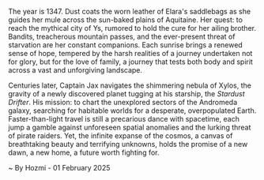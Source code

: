 
The year is 1347.  Dust coats the worn leather of Elara's saddlebags as she guides her mule across the sun-baked plains of Aquitaine.  Her quest: to reach the mythical city of Ys, rumored to hold the cure for her ailing brother.  Bandits, treacherous mountain passes, and the ever-present threat of starvation are her constant companions.  Each sunrise brings a renewed sense of hope, tempered by the harsh realities of a journey undertaken not for glory, but for the love of family, a journey that tests both body and spirit across a vast and unforgiving landscape.

Centuries later, Captain Jax navigates the shimmering nebula of Xylos, the gravity of a newly discovered planet tugging at his starship, the *Stardust Drifter*. His mission: to chart the unexplored sectors of the Andromeda galaxy, searching for habitable worlds for a desperate, overpopulated Earth.  Faster-than-light travel is still a precarious dance with spacetime, each jump a gamble against unforeseen spatial anomalies and the lurking threat of pirate raiders. Yet, the infinite expanse of the cosmos, a canvas of breathtaking beauty and terrifying unknowns, holds the promise of a new dawn, a new home, a future worth fighting for.

~ By Hozmi - 01 February 2025
